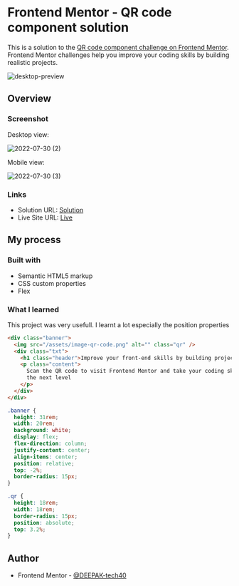 # Frontend Mentor - QR code component solution

This is a solution to the [QR code component challenge on Frontend Mentor](https://www.frontendmentor.io/challenges/qr-code-component-iux_sIO_H). Frontend Mentor challenges help you improve your coding skills by building realistic projects.

![desktop-preview](https://user-images.githubusercontent.com/94350356/181938312-4980ba1a-52d4-4d0b-a950-4c85d6a338ab.jpg)


## Overview

### Screenshot

Desktop view:

![2022-07-30 (2)](https://user-images.githubusercontent.com/94350356/181936609-f6825780-caff-4287-b1c7-372e704e8dad.png)


Mobile view:

![2022-07-30 (3)](https://user-images.githubusercontent.com/94350356/181936617-629f957b-07c2-462d-be4c-ad1cfb3774a6.png)


### Links

- Solution URL: [Solution](https://www.frontendmentor.io/solutions/qr-code-component-c7nqa_W3lc)
- Live Site URL: [Live](https://main--deepak-tech40-qrcode-component.netlify.app/)

## My process

### Built with

- Semantic HTML5 markup
- CSS custom properties
- Flex

### What I learned

This project was very usefull. I learnt a lot especially the position properties

```html
<div class="banner">
  <img src="/assets/image-qr-code.png" alt="" class="qr" />
  <div class="txt">
    <h1 class="header">Improve your front-end skills by building projects</h1>
    <p class="content">
      Scan the QR code to visit Frontend Mentor and take your coding skills to
      the next level
    </p>
  </div>
</div>
```

```css
.banner {
  height: 31rem;
  width: 20rem;
  background: white;
  display: flex;
  flex-direction: column;
  justify-content: center;
  align-items: center;
  position: relative;
  top: -2%;
  border-radius: 15px;
}

.qr {
  height: 18rem;
  width: 18rem;
  border-radius: 15px;
  position: absolute;
  top: 3.2%;
}
```

## Author

- Frontend Mentor - [@DEEPAK-tech40](https://www.frontendmentor.io/profile/DEEPAK-tech40)
